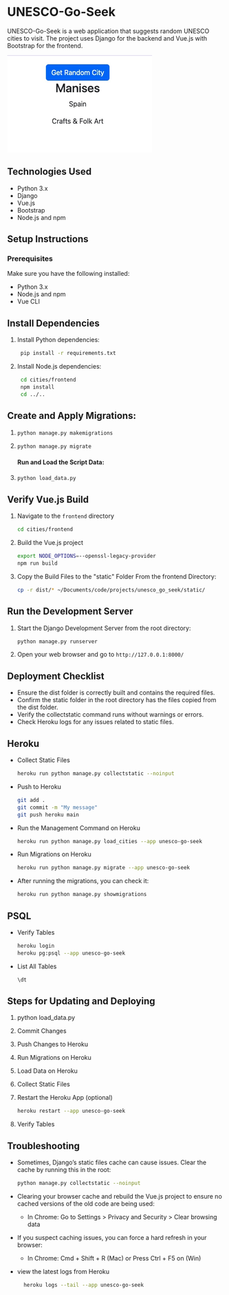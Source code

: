 # UNESCO-Go-Seek

UNESCO-Go-Seek is a web application that suggests random UNESCO cities to visit. The project uses Django for the backend and Vue.js with Bootstrap for the frontend.

![Screenshot](images/unesco-go-seek-00.jpg)

## Technologies Used

- Python 3.x
- Django
- Vue.js
- Bootstrap
- Node.js and npm

## Setup Instructions

### Prerequisites

Make sure you have the following installed:

- Python 3.x
- Node.js and npm
- Vue CLI

## Install Dependencies

1. Install Python dependencies:

   ```zsh
    pip install -r requirements.txt
   ```

2. Install Node.js dependencies:
   ```zsh
    cd cities/frontend
    npm install
    cd ../..
   ```

## Create and Apply Migrations:

1.  ```zsh
    python manage.py makemigrations
    ```

2.  ```zsh
    python manage.py migrate
    ```

    #### Run and Load the Script Data:

3.  ```zsh
    python load_data.py
    ```

## Verify Vue.js Build

1. Navigate to the `frontend` directory

   ```zsh
   cd cities/frontend
   ```

2. Build the Vue.js project

   ```zsh
   export NODE_OPTIONS=--openssl-legacy-provider
   npm run build
   ```

3. Copy the Build Files to the "static" Folder From the frontend Directory:
   ```zsh
   cp -r dist/* ~/Documents/code/projects/unesco_go_seek/static/
   ```

## Run the Development Server

1. Start the Django Development Server from the root directory:

   ```zsh
   python manage.py runserver
   ```

2. Open your web browser and go to `http://127.0.0.1:8000/`

## Deployment Checklist

- Ensure the dist folder is correctly built and contains the required files.
- Confirm the static folder in the root directory has the files copied from the dist folder.
- Verify the collectstatic command runs without warnings or errors.
- Check Heroku logs for any issues related to static files.

## Heroku

- Collect Static Files

  ```zsh
  heroku run python manage.py collectstatic --noinput
  ```

- Push to Heroku

  ```zsh
  git add .
  git commit -m "My message"
  git push heroku main
  ```

- Run the Management Command on Heroku

  ```zsh
  heroku run python manage.py load_cities --app unesco-go-seek
  ```

- Run Migrations on Heroku

  ```zsh
  heroku run python manage.py migrate --app unesco-go-seek
  ```

- After running the migrations, you can check it:

  ```zsh
  heroku run python manage.py showmigrations
  ```

## PSQL

- Verify Tables

  ```zsh
  heroku login
  heroku pg:psql --app unesco-go-seek
  ```

- List All Tables

  ```sql
  \dt
  ```

## Steps for Updating and Deploying

1. python load_data.py
2. Commit Changes
3. Push Changes to Heroku
4. Run Migrations on Heroku
5. Load Data on Heroku
6. Collect Static Files
7. Restart the Heroku App (optional)

   ```zsh
   heroku restart --app unesco-go-seek
   ```

8. Verify Tables

## Troubleshooting

- Sometimes, Django’s static files cache can cause issues. Clear the cache by running this in the root:

  ```zsh
  python manage.py collectstatic --noinput
  ```

- Clearing your browser cache and rebuild the Vue.js project to ensure no cached versions of the old code are being used:

  - In Chrome: Go to Settings > Privacy and Security > Clear browsing data

- If you suspect caching issues, you can force a hard refresh in your browser:

  - In Chrome: Cmd + Shift + R (Mac) or Press Ctrl + F5 on (Win)

- view the latest logs from Heroku
  ```zsh
    heroku logs --tail --app unesco-go-seek
  ```
